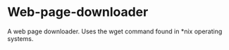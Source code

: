 # Web-page-downloader
A web page downloader. Uses the wget command found in *nix operating systems.  
